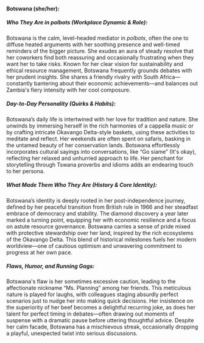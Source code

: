 #### Botswana (she/her):  

##### Who They Are in *polbots* (Workplace Dynamic & Role):  
Botswana is the calm, level-headed mediator in *polbots*, often the one to diffuse heated arguments with her soothing presence and well-timed reminders of the bigger picture. She exudes an aura of steady resolve that her coworkers find both reassuring and occasionally frustrating when they want her to take risks. Known for her clear vision for sustainability and ethical resource management, Botswana frequently grounds debates with her prudent insights. She shares a friendly rivalry with South Africa—constantly bantering about their economic achievements—and balances out Zambia's fiery intensity with her cool composure. 

##### Day-to-Day Personality (Quirks & Habits):  
Botswana’s daily life is intertwined with her love for tradition and nature. She unwinds by immersing herself in the rich harmonies of a cappella music or by crafting intricate Okavango Delta-style baskets, using these activities to meditate and reflect. Her weekends are often spent on safaris, basking in the untamed beauty of her conservation lands. Botswana effortlessly incorporates cultural sayings into conversations, like “Go siame” (It's okay), reflecting her relaxed and unhurried approach to life. Her penchant for storytelling through Tswana proverbs and idioms adds an endearing touch to her persona.

##### What Made Them Who They Are (History & Core Identity):  
Botswana’s identity is deeply rooted in her post-independence journey, defined by her peaceful transition from British rule in 1966 and her steadfast embrace of democracy and stability. The diamond discovery a year later marked a turning point, equipping her with economic resilience and a focus on astute resource governance. Botswana carries a sense of pride mixed with protective stewardship over her land, inspired by the rich ecosystems of the Okavango Delta. This blend of historical milestones fuels her modern worldview—one of cautious optimism and unwavering commitment to progress at her own pace.

##### Flaws, Humor, and Running Gags:  
Botswana's flaw is her sometimes excessive caution, leading to the affectionate nickname “Ms. Planning” among her friends. This meticulous nature is played for laughs, with colleagues staging absurdly perfect scenarios just to nudge her into making quick decisions. Her insistence on the superiority of her beef becomes a delightful recurring joke, as does her talent for perfect timing in debates—often drawing out moments of suspense with a dramatic pause before uttering thoughtful advice. Despite her calm facade, Botswana has a mischievous streak, occasionally dropping a playful, unexpected twist into serious discussions.